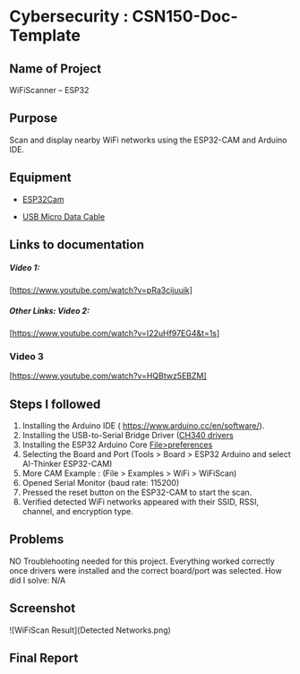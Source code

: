# Cybersecurity : CSN150-Doc-Template

## Name of Project
WiFiScanner – ESP32

## Purpose
Scan and display nearby WiFi networks using the ESP32-CAM and Arduino IDE. 

## Equipment
* [ESP32Cam](https://www.amazon.com/Aideepen-ESP32-CAM-Bluetooth-ESP32-CAM-MB-Arduino/dp/B08P2578LV/ref=sr_1_3?crid=4FY0ECFW0ZX7&keywords=ESP32+Cam&qid=1678902050&sprefix=esp32+cam%2Caps%2C240&sr=8-3)

* [USB Micro Data Cable](https://www.amazon.com/AmazonBasics-Male-Micro-Cable-Black/dp/B0711PVX6Z/ref=sr_1_1_sspa?keywords=micro+usb+data+cable&qid=1678902214&sprefix=Micro+USB+data+%2Caps%2C89&sr=8-1-spons&psc=1&spLa=ZW5jcnlwdGVkUXVhbGlmaWVyPUFaU0NaUVZHU1RFUlAmZW5jcnlwdGVkSWQ9QTA3NTA4MDVFVERCS01HVlgxM1YmZW5jcnlwdGVkQWRJZD1BMDE4NTE1NTIwWUdONkdWSzU1M1Amd2lkZ2V0TmFtZT1zcF9hdGYmYWN0aW9uPWNsaWNrUmVkaXJlY3QmZG9Ob3RMb2dDbGljaz10cnVl)

## Links to documentation

##### Video 1: 
[https://www.youtube.com/watch?v=pRa3cijuuik]


 

##### Other Links: Video 2:
[https://www.youtube.com/watch?v=I22uHf97EG4&t=1s]

### Video 3
[https://www.youtube.com/watch?v=HQBtwz5EBZM]





## Steps I followed
1. Installing the Arduino IDE ( https://www.arduino.cc/en/software/). 
2. Installing the USB-to-Serial Bridge Driver ([CH340 drivers](https://www.wch-ic.com/downloads/CH341SER_ZIP.html)
3. Installing the ESP32 Arduino Core [File>preferences](https://raw.githubusercontent.com/espressif/arduino-esp32/gh-pages/package_esp32_index.json)
4. Selecting the Board and Port (Tools > Board > ESP32 Arduino and select AI-Thinker ESP32-CAM)
5. More CAM Example : (File > Examples > WiFi > WiFiScan)
7. Opened Serial Monitor (baud rate: 115200)
8. Pressed the reset button on the ESP32-CAM to start the scan.  
9. Verified detected WiFi networks appeared with their SSID, RSSI, channel, and encryption type.  







## Problems
NO Troublehooting needed for this project. Everything worked correctly once drivers were installed and the correct board/port was selected.
 How did I solve:  N/A

## Screenshot
![WiFiScan Result](Detected Networks.png)

## Final Report

